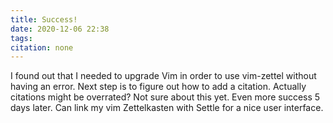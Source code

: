 ```yaml
---
title: Success!
date: 2020-12-06 22:38
tags:
citation: none
---
```


I found out that I needed to upgrade Vim in order to use vim-zettel without having an error. Next step is to figure out how to add a citation. Actually citations might be overrated? Not sure about this yet. Even more success 5 days later. Can link my vim Zettelkasten with Settle for a nice user interface. 

